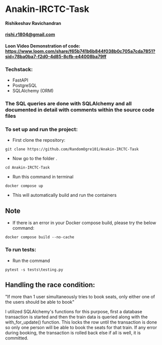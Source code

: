 # Anakin-IRCTC-Task

#### Rishikeshav Ravichandran
#### rishi.r1804@gmail.com

#### Loon Video Demonstration of code: https://www.loom.com/share/f65b741b6b844f038b0c705a7cda7851?sid=78ba0ba7-f2d0-4d85-8cfb-e44008ba79ff

### Techstack:
- FastAPI
- PostgreSQL
- SQLAlchemy (ORM)

### The SQL queries are done with SQLAlchemy and all documented in detail with comments within the source code files

### To set up and run the project:
- First clone the repository:
```
git clone https://github.com/RandomOgre101/Anakin-IRCTC-Task
```
- Now go to the folder .
```
cd Anakin-IRCTC-Task
```
- Run this command in terminal
```
docker compose up
```
- This will automatically build and run the containers

## Note 
- If there is an error in your Docker compose build, please try the below command:
```
docker compose build --no-cache
```

### To run tests:
- Run the command
```
pytest -s tests\testing.py
```

## Handling the race condition:
"If more than 1 user simultaneously tries to book seats, only either one of the users should be able to book"

I utilized SQLAlchemy's functions for this purpose, first a database transaction is started and then the train data is queried along with the with_for_update() function. This locks the row until the transaction is done so only one person will be able to book the seats for that train. If any error during booking, the transaction is rolled back else if all is well, it is committed.
